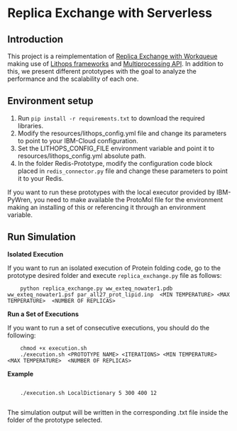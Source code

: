 # Replica Exchange with Serverless

## Introduction

This project is a reimplementation of [Replica Exchange with Workqueue](https://github.com/cooperative-computing-lab/cctools/tree/master/apps/wq_replica_exchange) making use of [Lithops frameworks](https://github.com/lithops-cloud/lithops) and [Multiprocessing API](https://github.com/cloudbutton/cloudbutton). In addition to this, we present different prototypes with the goal to analyze the performance and the scalability of each one.


## Environment setup

1.  Run ```pip install -r requirements.txt``` to download the required libraries.
2.  Modify the resources/lithops_config.yml file and change its parameters to point to your IBM-Cloud configuration.
3.  Set the LITHOPS_CONFIG_FILE environment variable and point it to  resources/lithops_config.yml absolute path.
4.  In the folder Redis-Prototype, modify the configuration code block placed  in `redis_connector.py` file and change these parameters to point it to your Redis.

If you want to run these prototypes with the local executor provided by IBM-PyWren, you need to make available the ProtoMol file for the environment making an installing of this or referencing it through an environment variable.
## Run Simulation

**Isolated Execution**

If you want to run an isolated execution of Protein folding code, go to the prototype desired folder and execute `replica_exchange.py` file as follows:

```
    python replica_exchange.py ww_exteq_nowater1.pdb ww_exteq_nowater1.psf par_all27_prot_lipid.inp  <MIN TEMPERATURE> <MAX TEMPERATURE>  <NUMBER OF REPLICAS>

```

**Run a Set of Executions**

If you want to run a set of consecutive executions, you should do the following:

```  
    chmod +x execution.sh 
    ./execution.sh <PROTOTYPE NAME> <ITERATIONS> <MIN TEMPERATURE> <MAX TEMPERATURE>  <NUMBER OF REPLICAS>     
```

**Example**
```

    ./execution.sh LocalDictionary 5 300 400 12
    
```

The simulation output will be written in the corresponding .txt file inside the folder of the prototype selected.

